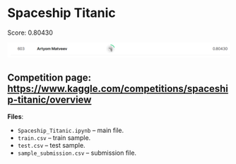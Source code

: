 # Spaceship Titanic
Score: 0.80430

![](https://github.com/Ark3M/Kaggle-competitions/blob/main/Spaceship%20Titanic/score.png)
## Competition page: https://www.kaggle.com/competitions/spaceship-titanic/overview

**Files**:
+ `Spaceship_Titanic.ipynb` – main file.
+ `train.csv` – train sample.
+ `test.csv` – test sample.
+ `sample_submission.csv` – submission file.
